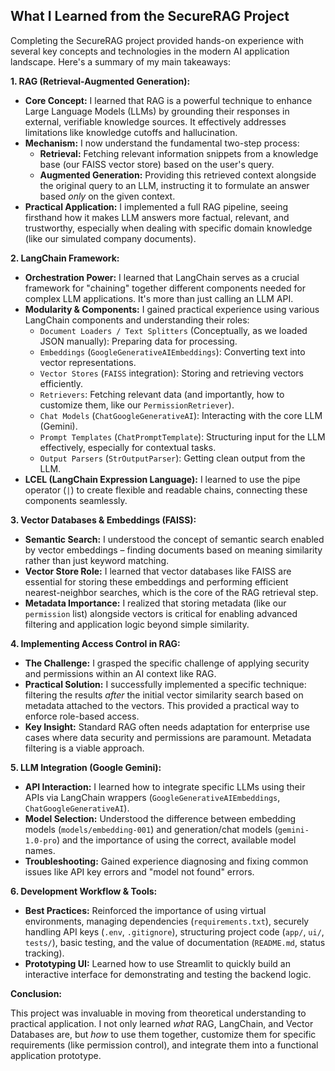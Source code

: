 ## What I Learned from the SecureRAG Project

Completing the SecureRAG project provided hands-on experience with several key concepts and technologies in the modern AI application landscape. Here's a summary of my main takeaways:

**1. RAG (Retrieval-Augmented Generation):**

* **Core Concept:** I learned that RAG is a powerful technique to enhance Large Language Models (LLMs) by grounding their responses in external, verifiable knowledge sources. It effectively addresses limitations like knowledge cutoffs and hallucination.
* **Mechanism:** I now understand the fundamental two-step process:
    * **Retrieval:** Fetching relevant information snippets from a knowledge base (our FAISS vector store) based on the user's query.
    * **Augmented Generation:** Providing this retrieved context alongside the original query to an LLM, instructing it to formulate an answer based *only* on the given context.
* **Practical Application:** I implemented a full RAG pipeline, seeing firsthand how it makes LLM answers more factual, relevant, and trustworthy, especially when dealing with specific domain knowledge (like our simulated company documents).

**2. LangChain Framework:**

* **Orchestration Power:** I learned that LangChain serves as a crucial framework for "chaining" together different components needed for complex LLM applications. It's more than just calling an LLM API.
* **Modularity & Components:** I gained practical experience using various LangChain components and understanding their roles:
    * `Document Loaders / Text Splitters` (Conceptually, as we loaded JSON manually): Preparing data for processing.
    * `Embeddings` (`GoogleGenerativeAIEmbeddings`): Converting text into vector representations.
    * `Vector Stores` (`FAISS` integration): Storing and retrieving vectors efficiently.
    * `Retrievers`: Fetching relevant data (and importantly, how to customize them, like our `PermissionRetriever`).
    * `Chat Models` (`ChatGoogleGenerativeAI`): Interacting with the core LLM (Gemini).
    * `Prompt Templates` (`ChatPromptTemplate`): Structuring input for the LLM effectively, especially for contextual tasks.
    * `Output Parsers` (`StrOutputParser`): Getting clean output from the LLM.
* **LCEL (LangChain Expression Language):** I learned to use the pipe operator (`|`) to create flexible and readable chains, connecting these components seamlessly.

**3. Vector Databases & Embeddings (FAISS):**

* **Semantic Search:** I understood the concept of semantic search enabled by vector embeddings – finding documents based on meaning similarity rather than just keyword matching.
* **Vector Store Role:** I learned that vector databases like FAISS are essential for storing these embeddings and performing efficient nearest-neighbor searches, which is the core of the RAG retrieval step.
* **Metadata Importance:** I realized that storing metadata (like our `permission` list) alongside vectors is critical for enabling advanced filtering and application logic beyond simple similarity.

**4. Implementing Access Control in RAG:**

* **The Challenge:** I grasped the specific challenge of applying security and permissions within an AI context like RAG.
* **Practical Solution:** I successfully implemented a specific technique: filtering the results *after* the initial vector similarity search based on metadata attached to the vectors. This provided a practical way to enforce role-based access.
* **Key Insight:** Standard RAG often needs adaptation for enterprise use cases where data security and permissions are paramount. Metadata filtering is a viable approach.

**5. LLM Integration (Google Gemini):**

* **API Interaction:** I learned how to integrate specific LLMs using their APIs via LangChain wrappers (`GoogleGenerativeAIEmbeddings`, `ChatGoogleGenerativeAI`).
* **Model Selection:** Understood the difference between embedding models (`models/embedding-001`) and generation/chat models (`gemini-1.0-pro`) and the importance of using the correct, available model names.
* **Troubleshooting:** Gained experience diagnosing and fixing common issues like API key errors and "model not found" errors.

**6. Development Workflow & Tools:**

* **Best Practices:** Reinforced the importance of using virtual environments, managing dependencies (`requirements.txt`), securely handling API keys (`.env`, `.gitignore`), structuring project code (`app/`, `ui/`, `tests/`), basic testing, and the value of documentation (`README.md`, status tracking).
* **Prototyping UI:** Learned how to use Streamlit to quickly build an interactive interface for demonstrating and testing the backend logic.

**Conclusion:**

This project was invaluable in moving from theoretical understanding to practical application. I not only learned *what* RAG, LangChain, and Vector Databases are, but *how* to use them together, customize them for specific requirements (like permission control), and integrate them into a functional application prototype.
